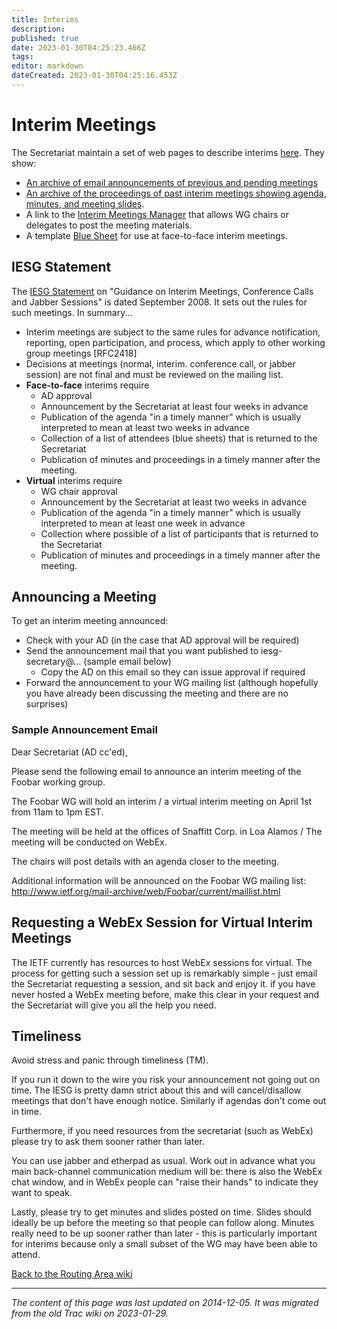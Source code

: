 ```yaml
---
title: Interims
description: 
published: true
date: 2023-01-30T04:25:23.466Z
tags: 
editor: markdown
dateCreated: 2023-01-30T04:25:16.453Z
---
```


# Interim Meetings 
The Secretariat maintain a set of web pages to describe interims [here](https://www.ietf.org/meeting/interim-meetings.html). They show:

- [An archive of email announcements of previous and pending meetings](https://www.ietf.org/meeting/interim.html)
- [An archive of the proceedings of past interim meetings showing agenda, minutes, and meeting slides](https://www.ietf.org/meeting/interim/proceedings.html).
- A link to the [Interim Meetings Manager](https://datatracker.ietf.org/secr/proceedings/interim/) that allows WG chairs or delegates to post the meeting materials.
- A template [Blue Sheet](https://www.ietf.org/documents/interim-meeting-blue-sheet-f2f.pdf) for use at face-to-face interim meetings.
## IESG Statement
The [IESG Statement](https://www.ietf.org/iesg/statement/interim-meetings.html) on "Guidance on Interim Meetings, Conference Calls and Jabber Sessions" is dated September 2008. It sets out the rules for such meetings. In summary...

- Interim meetings are subject to the same rules for advance notification, reporting, open participation, and process, which apply to other working group meetings [RFC2418]
- Decisions at meetings (normal, interim. conference call, or jabber session) are not final and must be reviewed on the mailing list.
- **Face-to-face** interims require
	- AD approval
	- Announcement by the Secretariat at least four weeks in advance
	- Publication of the agenda "in a timely manner" which is usually interpreted to mean at least two weeks in advance
	- Collection of a list of attendees (blue sheets) that is returned to the Secretariat
	- Publication of minutes and proceedings in a timely manner after the meeting.
- **Virtual** interims require
	- WG chair approval
	- Announcement by the Secretariat at least two weeks in advance
	- Publication of the agenda "in a timely manner" which is usually interpreted to mean at least one week in advance
	- Collection where possible of a list of participants that is returned to the Secretariat
	- Publication of minutes and proceedings in a timely manner after the meeting.
## Announcing a Meeting
To get an interim meeting announced:

- Check with your AD (in the case that AD approval will be required)
- Send the announcement mail that you want published to iesg-secretary@… (sample email below)
	- Copy the AD on this email so they can issue approval if required
- Forward the announcement to your WG mailing list (although hopefully you have already been discussing the meeting and there are no surprises)
### Sample Announcement Email
Dear Secretariat (AD cc'ed),

Please send the following email to announce an interim meeting of the Foobar working group.

The Foobar WG will hold an interim / a virtual interim meeting on April 1st from 11am to 1pm EST.

The meeting will be held at the offices of Snaffitt Corp. in Loa Alamos / The meeting will be conducted on WebEx.

The chairs will post details with an agenda closer to the meeting.

Additional information will be announced on the Foobar WG mailing list: http://www.ietf.org/mail-archive/web/Foobar/current/maillist.html

## Requesting a WebEx Session for Virtual Interim Meetings
The IETF currently has resources to host WebEx sessions for virtual. The process for getting such a session set up is remarkably simple - just email the Secretariat requesting a session, and sit back and enjoy it. if you have never hosted a WebEx meeting before, make this clear in your request and the Secretariat will give you all the help you need.

## Timeliness
Avoid stress and panic through timeliness (TM).

If you run it down to the wire you risk your announcement not going out on time. The IESG is pretty damn strict about this and will cancel/disallow meetings that don't have enough notice. Similarly if agendas don't come out in time.

Furthermore, if you need resources from the secretariat (such as WebEx) please try to ask them sooner rather than later.

You can use jabber and etherpad as usual. Work out in advance what you main back-channel communication medium will be: there is also the WebEx chat window, and in WebEx people can "raise their hands" to indicate they want to speak.

Lastly, please try to get minutes and slides posted on time. Slides should ideally be up before the meeting so that people can follow along. Minutes really need to be up sooner rather than later - this is particularly important for interims because only a small subset of the WG may have been able to attend.

[Back to the Routing Area wiki](/group/rtg)
&nbsp;
&nbsp;
&nbsp;

---

*The content of this page was last updated on 2014-12-05. It was migrated from the old Trac wiki on 2023-01-29.*